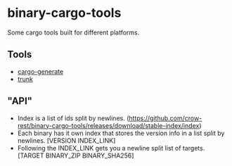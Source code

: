 # binary-cargo-tools
Some cargo tools built for different platforms.

## Tools

- [cargo-generate](https://github.com/cargo-generate/cargo-generate)
- [trunk](https://github.com/thedodd/trunk)

## "API"

- Index is a list of ids split by newlines. (https://github.com/crow-rest/binary-cargo-tools/releases/download/stable-index/index)
- Each binary has it own index that stores the version info in a list split by newlines. [VERSION INDEX_LINK]
- Following the INDEX_LINK gets you a newline split list of targets. [TARGET BINARY_ZIP BINARY_SHA256]
